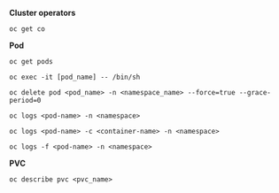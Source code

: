 **Cluster operators**

`` oc get co ``

**Pod**

``oc get pods``

``oc exec -it [pod_name] -- /bin/sh``

``oc delete pod <pod_name> -n <namespace_name> --force=true --grace-period=0``

``oc logs <pod-name> -n <namespace>``

``oc logs <pod-name> -c <container-name> -n <namespace>``

`` oc logs -f <pod-name> -n <namespace> ``

**PVC**

``oc describe pvc <pvc_name>``
